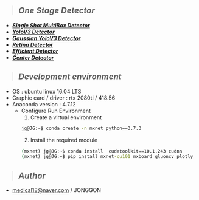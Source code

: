>## ***One Stage Detector***
* [***Single Shot MultiBox Detector***](https://github.com/DeepFocuser/Mxnet-Detector/tree/master/SSD)
* [***YoloV3 Detector***](https://github.com/DeepFocuser/Mxnet-Detector/tree/master/YoloV3)
* [***Gaussian YoloV3 Detector***](https://github.com/DeepFocuser/Mxnet-Detector/tree/master/GaussianYoloV3)
* [***Retina Detector***](https://github.com/DeepFocuser/Mxnet-Detector/tree/master/RETINA)
* [***Efficient Detector***](https://github.com/DeepFocuser/Mxnet-Detector/tree/master/Efficient)
* [***Center Detector***](https://github.com/DeepFocuser/Mxnet-Detector/tree/master/Center)

>## ***Development environment***
* OS : ubuntu linux 16.04 LTS
* Graphic card / driver : rtx 2080ti / 418.56
* Anaconda version : 4.7.12
    * Configure Run Environment
        1. Create a virtual environment
        ```cmd
        jg@JG:~$ conda create -n mxnet python==3.7.3
        ```
        2. Install the required module
        ```cmd
        (mxnet) jg@JG:~$ conda install  cudatoolkit==10.1.243 cudnn 
        (mxnet) jg@JG:~$ pip install mxnet-cu101 mxboard gluoncv plotly mlflow opencv-python==4.1.1.26 onnx tqdm PyYAML --pre --upgrade
        ```

>## ***Author*** 

* medical18@naver.com / JONGGON
